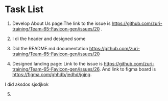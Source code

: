 # Task List

1. Develop About Us page:The link to the issue is https://github.com/zuri-training/Team-65-Favicon-gen/issues/20 .

2.  I di the header and designed some

3. Did the README.md documentation https://github.com/zuri-training/Team-65-Favicon-gen/issues/20

4. Designed landing page: Link to the issue is https://github.com/zuri-training/Team-65-Favicon-gen/issues/26. And link to figma board is https://figma.com/ghhdb/jedhd/jgjng. 

I did aksdos sjsdjkok

5.
